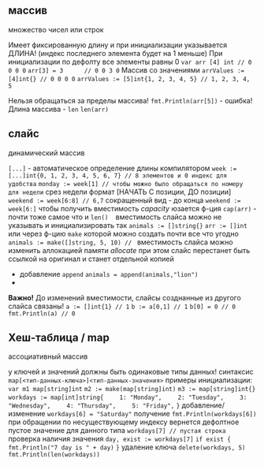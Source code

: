 ## массив
множество чисел или строк

Имеет фиксированную длину и при инициализации указывается ДЛИНА! (индекс последнего элемента будет на 1 меньше)
При инициализации по дефолту все элементы равны 0
`var arr [4] int // 0 0 0 0`
`arr[3] = 3      // 0 0 3 0`
Массив со значениями
`arrValues := [4]int{} // 0 0 0 0`
`arrValues := [5]int{1, 2, 3, 4, 5} // 1, 2, 3, 4, 5`

Нельзя обращаться за пределы массива!
`fmt.Println(arr[5])` - ошибка!
Длина массива - `len`
`len(arr)`

## слайс
динамический массив

`[...]` - автоматическое определение длины компилятором
`week := [...]int{0, 1, 2, 3, 4, 5, 6, 7} // 8 элементов и 0 индекс для удобства`
`monday := week[1] // чтобы можно было обращаться по номеру для недели`
срез недели формат [НАЧАТЬ С позиции, ДО позиции]
`weekend := week[6:8] // 6,7`
сокращенный вид - до конца
`weekend := week[6:]`
чтобы получить вместимость *capacity* юзается ф-ция `cap(arr)` - почти тоже самое что и `len()`
` `
вместимость слайса можно не указывать и инициализировать так
`animals := []string{}`
`arr := []int`
или через ф-цию `make` которой можно создать почти все что угодно
`animals := make([]string, 5, 10) // `
вместимость слайса можно изменить аллокацией памяти *allocate*
при этом слайс перестанет быть ссылкой на оригинал и станет отдельной копией
- добавление `append`
    `animals = append(animals,"lion")`
-
**Важно!** До изменений вместимости, слайсы созднанные из другого слайса связаны!
`a := []int{1} // 1`
`b := a[0,1] // 1`
`b[0] = 0 // 0`
`fmt.Println(a) // 0`


## Хеш-таблица / map
ассоциативный массив

у ключей и значений должны быть одинаковые типы данных!
синтаксис `map[<тип-данных-ключа>]<тип-данных-значения>`
примеры инициализации:
`var m1 map[string]int`
`m2 := make(map[string]int)`
`m3 := map[string]int{}`
`workdays := map[int]string{`
`    1: "Monday",`
`    2: "Tuesday",`
`    3: "Wednesday",`
`    4: "Thursday",`
`    5: "Friday",`
`}`
добавление/изменение
`workdays[6] = "Saturday"`
получение
`fmt.Println(workdays[6])`
при обращении по несуществующему индексу вернется дефолтное пустое значение для данного типа
`workdays[7] // пустая строка`
проверка наличия значения
`day, exist := workdays[7]`
`if exist {`
`    fmt.Println("7 day is " + day)`
`}`
удаление ключа
`delete(workdays, 5)`
`fmt.Println(len(workdays))`